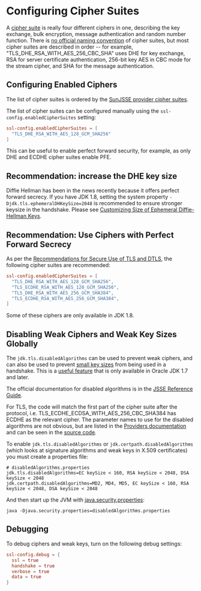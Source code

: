 # Configuring Cipher Suites

A [cipher suite](https://en.wikipedia.org/wiki/Cipher_suite) is
really four different ciphers in one, describing the key exchange, bulk
encryption, message authentication and random number function. There is
[no official naming
convention](https://utcc.utoronto.ca/~cks/space/blog/tech/SSLCipherNames)
of cipher suites, but most cipher suites are described in order -- for
example, "TLS_DHE_RSA_WITH_AES_256_CBC_SHA" uses DHE for key
exchange, RSA for server certificate authentication, 256-bit key AES in
CBC mode for the stream cipher, and SHA for the message authentication.

## Configuring Enabled Ciphers

The list of cipher suites is ordered by the [SunJSSE provider cipher suites](https://docs.oracle.com/javase/8/docs/technotes/guides/security/SunProviders.html#SupportedCipherSuites).

The list of cipher suites can be configured manually using the
`ssl-config.enabledCipherSuites` setting:

```conf
ssl-config.enabledCipherSuites = [
  "TLS_DHE_RSA_WITH_AES_128_GCM_SHA256"
]
```

This can be useful to enable perfect forward security, for example, as
only DHE and ECDHE cipher suites enable PFE.

## Recommendation: increase the DHE key size

Diffie Hellman has been in the news recently because it offers perfect
forward secrecy. If you have JDK 1.8, setting the system property
`-Djdk.tls.ephemeralDHKeySize=2048` is recommended to ensure stronger
keysize in the handshake. Please see [Customizing Size of Ephemeral
Diffie-Hellman
Keys](http://docs.oracle.com/javase/8/docs/technotes/guides/security/jsse/JSSERefGuide.html#customizing_dh_keys).

## Recommendation: Use Ciphers with Perfect Forward Secrecy

As per the [Recommendations for Secure Use of TLS and
DTLS](https://datatracker.ietf.org/doc/draft-ietf-uta-tls-bcp/), the
following cipher suites are recommended:

```conf
ssl-config.enabledCipherSuites = [
  "TLS_DHE_RSA_WITH_AES_128_GCM_SHA256",
  "TLS_ECDHE_RSA_WITH_AES_128_GCM_SHA256",
  "TLS_DHE_RSA_WITH_AES_256_GCM_SHA384",
  "TLS_ECDHE_RSA_WITH_AES_256_GCM_SHA384",
]
```

Some of these ciphers are only available in JDK 1.8.

## Disabling Weak Ciphers and Weak Key Sizes Globally

The `jdk.tls.disabledAlgorithms` can be used to prevent weak ciphers,
and can also be used to prevent [small key
sizes](http://sim.ivi.co/2011/07/java-se-7-release-security-enhancements.html)
from being used in a handshake. This is a [useful
feature](http://sim.ivi.co/2013/11/harness-ssl-and-jsse-key-size-control.html)
that is only available in Oracle JDK 1.7 and later.

The official documentation for disabled algorithms is in the [JSSE
Reference
Guide](https://docs.oracle.com/javase/8/docs/technotes/guides/security/jsse/JSSERefGuide.html#DisabledAlgorithms).

For TLS, the code will match the first part of the cipher suite after
the protocol, i.e. TLS_ECDHE_ECDSA_WITH_AES_256_CBC_SHA384 has
ECDHE as the relevant cipher. The parameter names to use for the
disabled algorithms are not obvious, but are listed in the [Providers
documentation](https://docs.oracle.com/javase/8/docs/technotes/guides/security/SunProviders.html)
and can be seen in the [source
code](http://grepcode.com/file/repository.grepcode.com/java/root/jdk/openjdk/8-b132/sun/security/ssl/SSLAlgorithmConstraints.java/#271).

To enable `jdk.tls.disabledAlgorithms` or
`jdk.certpath.disabledAlgorithms` (which looks at signature algorithms
and weak keys in X.509 certificates) you must create a properties file:

```properties
# disabledAlgorithms.properties
jdk.tls.disabledAlgorithms=EC keySize < 160, RSA keySize < 2048, DSA keySize < 2048
jdk.certpath.disabledAlgorithms=MD2, MD4, MD5, EC keySize < 160, RSA keySize < 2048, DSA keySize < 2048
```

And then start up the JVM with
[java.security.properties](http://bugs.java.com/bugdatabase/view_bug.do?bug_id=7133344):

```
java -Djava.security.properties=disabledAlgorithms.properties
```

## Debugging

To debug ciphers and weak keys, turn on the following debug settings:

```conf
ssl-config.debug = {
  ssl = true
  handshake = true
  verbose = true
  data = true
}
```